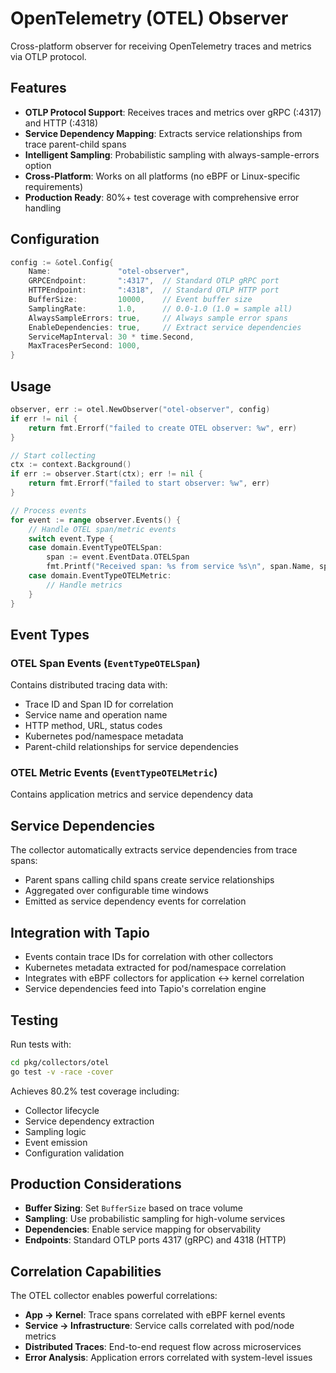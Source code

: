 # OpenTelemetry (OTEL) Observer

Cross-platform observer for receiving OpenTelemetry traces and metrics via OTLP protocol.

## Features

- **OTLP Protocol Support**: Receives traces and metrics over gRPC (:4317) and HTTP (:4318)
- **Service Dependency Mapping**: Extracts service relationships from trace parent-child spans
- **Intelligent Sampling**: Probabilistic sampling with always-sample-errors option
- **Cross-Platform**: Works on all platforms (no eBPF or Linux-specific requirements)
- **Production Ready**: 80%+ test coverage with comprehensive error handling

## Configuration

```go
config := &otel.Config{
    Name:               "otel-observer",
    GRPCEndpoint:       ":4317",  // Standard OTLP gRPC port
    HTTPEndpoint:       ":4318",  // Standard OTLP HTTP port
    BufferSize:         10000,    // Event buffer size
    SamplingRate:       1.0,      // 0.0-1.0 (1.0 = sample all)
    AlwaysSampleErrors: true,     // Always sample error spans
    EnableDependencies: true,     // Extract service dependencies
    ServiceMapInterval: 30 * time.Second,
    MaxTracesPerSecond: 1000,
}
```

## Usage

```go
observer, err := otel.NewObserver("otel-observer", config)
if err != nil {
    return fmt.Errorf("failed to create OTEL observer: %w", err)
}

// Start collecting
ctx := context.Background()
if err := observer.Start(ctx); err != nil {
    return fmt.Errorf("failed to start observer: %w", err)
}

// Process events
for event := range observer.Events() {
    // Handle OTEL span/metric events
    switch event.Type {
    case domain.EventTypeOTELSpan:
        span := event.EventData.OTELSpan
        fmt.Printf("Received span: %s from service %s\n", span.Name, span.ServiceName)
    case domain.EventTypeOTELMetric:
        // Handle metrics
    }
}
```

## Event Types

### OTEL Span Events (`EventTypeOTELSpan`)
Contains distributed tracing data with:
- Trace ID and Span ID for correlation
- Service name and operation name
- HTTP method, URL, status codes
- Kubernetes pod/namespace metadata
- Parent-child relationships for service dependencies

### OTEL Metric Events (`EventTypeOTELMetric`)
Contains application metrics and service dependency data

## Service Dependencies

The collector automatically extracts service dependencies from trace spans:
- Parent spans calling child spans create service relationships
- Aggregated over configurable time windows
- Emitted as service dependency events for correlation

## Integration with Tapio

- Events contain trace IDs for correlation with other collectors
- Kubernetes metadata extracted for pod/namespace correlation
- Integrates with eBPF collectors for application ↔ kernel correlation
- Service dependencies feed into Tapio's correlation engine

## Testing

Run tests with:
```bash
cd pkg/collectors/otel
go test -v -race -cover
```

Achieves 80.2% test coverage including:
- Collector lifecycle
- Service dependency extraction
- Sampling logic
- Event emission
- Configuration validation

## Production Considerations

- **Buffer Sizing**: Set `BufferSize` based on trace volume
- **Sampling**: Use probabilistic sampling for high-volume services
- **Dependencies**: Enable service mapping for observability
- **Endpoints**: Standard OTLP ports 4317 (gRPC) and 4318 (HTTP)

## Correlation Capabilities

The OTEL collector enables powerful correlations:
- **App → Kernel**: Trace spans correlated with eBPF kernel events
- **Service → Infrastructure**: Service calls correlated with pod/node metrics  
- **Distributed Traces**: End-to-end request flow across microservices
- **Error Analysis**: Application errors correlated with system-level issues